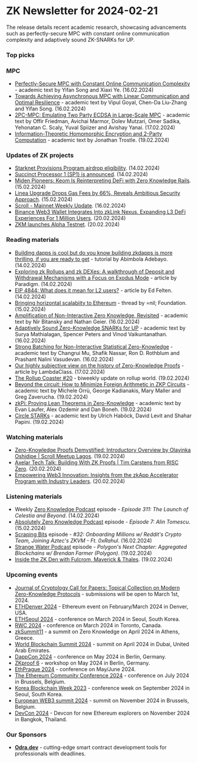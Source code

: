 # ZK Newsletter for 2024-02-21
The release details recent academic research, showcasing advancements such as perfectly-secure MPC with constant online communication complexity and adaptively sound ZK-SNARKs for UP.

### Top picks

### MPC
* [Perfectly-Secure MPC with Constant Online Communication Complexity](https://eprint.iacr.org/2024/242.pdf) - academic text by Yifan Song and Xiaxi Ye. (16.02.2024)
* [Towards Achieving Asynchronous MPC with Linear Communication and Optimal Resilience](https://eprint.iacr.org/2024/243.pdf) - academic text by Vipul Goyal, Chen-Da Liu-Zhang and Yifan Song. (16.02.2024)
* [2PC-MPC: Emulating Two Party ECDSA in Large-Scale MPC](https://eprint.iacr.org/2024/253.pdf) - academic text by Offir Friedman, Avichai Marmor, Dolev Mutzari, Omer Sadika, Yehonatan C. Scaly, Yuval Spiizer and Avishay Yanai. (17.02.2024)
* [Information-Theoretic Homomorphic Encryption and 2-Party Computation](https://eprint.iacr.org/2024/273.pdf) - academic text by Jonathan Trostle. (19.02.2024)

### Updates of ZK projects
* [Starknet Provisions Program airdrop eligibility](https://rhino.fi/blog/starknet-provisions-program-airdrop-eligibility/). (14.02.2024)
* [Succinct Processor 1 (SP1) is announced](https://twitter.com/SuccinctLabs/status/1757832224958001596). (14.02.2024)
* [Miden Pioneers: Keom Is Reinterpreting DeFi with Zero Knowledge Rails](https://polygon.technology/blog/miden-pioneers-keom-is-reinterpreting-defi-with-zero-knowledge-rails). (15.02.2024)
* [Linea Upgrade Drops Gas Fees by 66%, Reveals Ambitious Security Approach](https://consensys.io/blog/linea-upgrade-drops-gas-fees-by-66-reveals-ambitious-security-approach). (15.02.2024)
* [Scroll - Mainnet Weekly Update](https://twitter.com/Scroll_ZKP/status/1758432119330894233). (16.02.2024)
* [Binance Web3 Wallet Integrates Into zkLink Nexus, Expanding L3 DeFi Experiences For 1 Million Users](https://blog.zk.link/binance-web3-wallet-integrates-into-zklink-nexus-expanding-l3-defi-experiences-for-1-million-users-33dca96adeb0). (20.02.2024)
* [ZKM launches Alpha Testnet](https://twitter.com/ProjectZKM/status/1759955811176943866). (20.02.2024)

### Reading materials 
* [Building dapps is cool but do you know building zkdapps is more thrilling, if you are ready to get](https://medium.com/@mr_abims/building-dapps-is-cool-but-do-you-know-building-zkdapps-is-more-thrilling-if-you-are-ready-to-get-4d3358db2834) - tutorial by Abimbola Adebayo. (14.02.2024)
* [Exploring zk Rollups and zk DEXes: A walkthrough of Deposit and Withdrawal Mechanisms with a Focus on Exodus Mode](https://medium.com/paradigm-research/exploring-zk-rollups-and-zk-dexes-a-walkthrough-of-deposit-and-withdrawal-mechanisms-with-a-focus-cd96406b91ca) - article by Paradigm. (14.02.2024)
* [EIP 4844: What does it mean for L2 users?](https://medium.com/offchainlabs/eip-4844-what-does-it-mean-for-l2-users-5e86ebc4c028) - article by Ed Felten. (14.02.2024)
* [Bringing horizontal scalabiity to Ethereum](https://twitter.com/nil_foundation/status/1758150578180325692)  - thread by =nil; Foundation. (15.02.2024)
* [Amplification of Non-Interactive Zero Knowledge, Revisited](https://eprint.iacr.org/2024/224.pdf) - academic text by Nir Bitansky and Nathan Geier. (16.02.2024)
* [Adaptively Sound Zero-Knowledge SNARKs for UP](https://eprint.iacr.org/2024/227.pdf) - academic text by Surya Mathialagan, Spencer Peters and Vinod Vaikuntanathan. (16.02.2024)
* [Strong Batching for Non-Interactive Statistical Zero-Knowledge](https://eprint.iacr.org/2024/229.pdf) - academic text by Changrui Mu, Shafik Nassar, Ron D. Rothblum and Prashant Nalini Vasudevan. (16.02.2024)
* [Our highly subjective view on the history of Zero-Knowledge Proofs](https://blog.lambdaclass.com/our-highly-subjective-view-on-the-history-of-zero-knowledge-proofs/) - article by LambdaClass. (17.02.2024)
* [The Rollup Coaster #20](https://taiko.mirror.xyz/Hfy8gzmfMGTb-vMKw3bJVxRtJXawHQpTyQm6oNxJgvs) - biweekly update on rollup world. (19.02.2024)
* [Beyond the circuit: How to Minimize Foreign Arithmetic in ZKP Circuits](https://eprint.iacr.org/2024/265.pdf) - academic text by Michele Orrù, George Kadianakis, Mary Maller and Greg Zaverucha. (19.02.2024)
* [zkPi: Proving Lean Theorems in Zero-Knowledge](https://eprint.iacr.org/2024/267.pdf) - academic text by Evan Laufer, Alex Ozdemir and Dan Boneh. (19.02.2024)
* [Circle STARKs](https://eprint.iacr.org/2024/278.pdf) - academic text by Ulrich Haböck, David Levit and Shahar Papini. (19.02.2024) 

### Watching materials
* [Zero-Knowledge Proofs Demystified: Introductory Overview by Olayinka Oshidipe | Scroll Meetup Lagos](https://www.youtube.com/watch?v=-fR3pFex2p8). (19.02.2024)
* [Axelar Tech Talk: Building With ZK Proofs | Tim Carstens from RISC Zero](https://www.youtube.com/watch?v=b3YUumKAr7M). (20.02.2024)
* [Empowering Web3 Innovation: Insights from the zkApp Accelerator Program with Industry Leaders](https://www.youtube.com/watch?v=qmtEVJsBtJ4). (20.02.2024)

### Listening materials
* Weekly [Zero Knowledge Podcast](https://zeroknowledge.fm/311-2/) episode - *Episode 311: The Launch of Celestia and Beyond*. (14.02.2024) 
* [Absolutely Zero Knowledge Podcast](https://www.youtube.com/watch?v=DxGzxV9gUDw) episode - *Episode 7: Alin Tomescu*. (15.02.2024) 
* [Scraping Bits](https://www.youtube.com/watch?v=xmtR_WM-qVE) episode - *#32: Onboarding Millions w/ Reddit's Crypto Team, Joining Aztec's ZKVM - Ft. 0xRahul*. (16.02.2024)
* [Strange Water Podcast](https://open.spotify.com/episode/15alVuS7Xgrx7c7Gdgljcw?si=e9df885970414f91) episode - *Polygon's Next Chapter: Aggregated Blockchains w/ Brendan Farmer (Polygon)*. (19.02.2024) 
* [Inside the ZK Den with Fulcrom, Maverick & Thales](https://twitter.com/zksync/status/1759678634925638047). (19.02.2024)

### Upcoming events
* [Journal of Cryptology Call for Papers: Topical Collection on Modern Zero-Knowledge Protocols](https://iacr.org/jofc/TopicalCollection-mzkp.html) -  submissions will be open to March 1st, 2024. 
* [ETHDenver 2024](http://ethdenver.com/) - Ethereum event on February/March 2024 in Denver, USA.
* [ETHSeoul 2024](https://www.ethseoul.org/) - conference on March 2024 in Seoul, South Korea. 
* [RWC 2024](https://rwc.iacr.org/2024/) - conference on March 2024 in Toronto, Canada. 
* [zkSummit11](https://www.zksummit.com/) - a summit on Zero Knowledge on April 2024 in Athens, Greece. 
* [World Blockchain Summit 2024](https://www.worldblockchainsummit.com/dxb-apr-24) - summit on April 2024 in Dubai, United Arab Emirates.
* [DappCon 2024](https://www.dappcon.io/) - conference on May 2024 in Berlin, Germany. 
* [ZKproof 6](https://zkproof.org/events/zkproof-6-berlin/) - workshop on May 2024 in Berlin, Germany. 
* [EthPrague 2024](https://ethprague.com/) - conference on May/June 2024.
* [The Ethereum Community Conference 2024](https://ethcc.io/) - conference on July 2024 in Brussels, Belgium. 
* [Korea Blockchain Week 2023](https://koreablockchainweek.com/) - conference week on September 2024 in Seoul, South Korea.
* [European WEB3 summit 2024](https://www.web3eurosummit.eu/) - summit on November 2024 in Brussels, Belgium.
* [DevCon 2024](https://devcon.org/) - Devcon for new Ethereum explorers on November 2024 in Bangkok, Thailand.

### Our Sponsors
* **[Odra.dev](https://odra.dev)** - cutting-edge smart contract development tools for professionals with deadlines.
